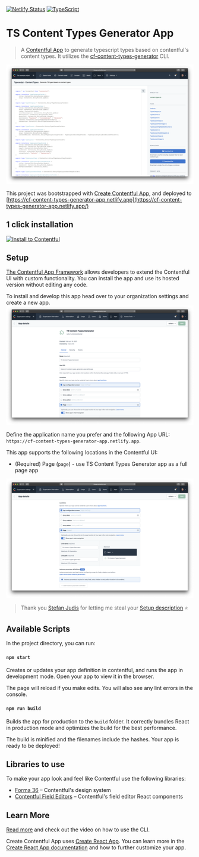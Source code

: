 [![Netlify Status](https://api.netlify.com/api/v1/badges/72588f58-5794-440a-a519-705ea7b91770/deploy-status)](https://app.netlify.com/sites/cf-content-types-generator-app/deploys)
[![TypeScript](https://img.shields.io/badge/%3C%2F%3E-TypeScript-%230074c1.svg)](http://www.typescriptlang.org/)

# TS Content Types Generator App

> A [Contentful App](https://www.contentful.com/developers/docs/extensibility/app-framework/) to generate typescript types based on contentful's content types. It utilizes the [cf-content-types-generator](https://github.com/contentful-labs/cf-content-types-generator) CLI.

![Screenshot of Typescript types generator inside of the Contentful UI](./screenshot.png)

This project was bootstrapped with [Create Contentful App](https://github.com/contentful/create-contentful-app), and deployed to [https://cf-content-types-generator-app.netlify.app](https://cf-content-types-generator-app.netlify.app/)

## 1 click installation

[![Install to Contentful](https://www.ctfstatic.com/button/install-small.svg)](https://app.contentful.com/deeplink?link=apps&id=2MXG5AIr2DtUvjAAmM7LV3)

## Setup

[The Contentful App Framework](https://www.contentful.com/developers/docs/extensibility/app-framework/) allows developers to extend the Contentful UI with custom functionality. You can install the app and use its hosted version without editing any code.

To install and develop this app head over to your organization settings and create a new app.
![Screenshot of Typescript types generator app setup in the Contentful UI](./docs/app-config-1.png)

Define the application name you prefer and the following App URL: `https://cf-content-types-generator-app.netlify.app`.

This app supports the following locations in the Contentful UI:

- (Required) Page (`page`) - use TS Content Types Generator app as a full page app

![Screenshot of Typescript types generator app setup in the Contentful UI](./docs/app-config-2.png)

> Thank you [Stefan Judis](https://github.com/stefanjudis) for letting me steal your [Setup description](https://github.com/stefanjudis/contentful-graphql-playground-app) :star:

## Available Scripts

In the project directory, you can run:

#### `npm start`

Creates or updates your app definition in contentful, and runs the app in development mode. Open your app to view it in
the browser.

The page will reload if you make edits. You will also see any lint errors in the console.

#### `npm run build`

Builds the app for production to the `build` folder. It correctly bundles React in production mode and optimizes the
build for the best performance.

The build is minified and the filenames include the hashes. Your app is ready to be deployed!

## Libraries to use

To make your app look and feel like Contentful use the following libraries:

- [Forma 36](https://f36.contentful.com/) – Contentful's design system
- [Contentful Field Editors](https://www.contentful.com/developers/docs/extensibility/field-editors/) – Contentful's
  field editor React components

## Learn More

[Read more](https://www.contentful.com/developers/docs/extensibility/app-framework/create-contentful-app/) and check out
the video on how to use the CLI.

Create Contentful App uses [Create React App](https://create-react-app.dev/). You can learn more in
the [Create React App documentation](https://facebook.github.io/create-react-app/docs/getting-started) and how to
further customize your app.
